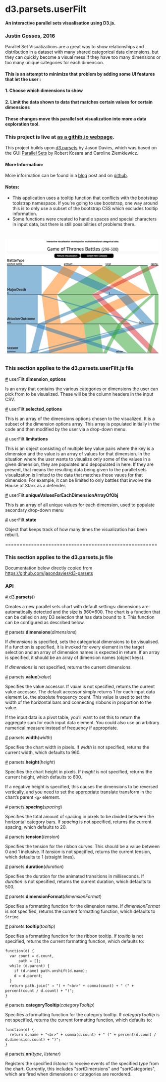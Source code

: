 # d3.parsets.userFilt

<b>An interactive parallel sets visualisation using D3.js.</b>

### Justin Gosses, 2016

Parallel Set Visualizations are a great way to show relationships and distribution in a dataset with many shared categorical data dimensions, but they can quickly become a visual mess if they have too many dimensions or too many unique categories for each dimension. 

#### This is an attempt to minimize that problem by adding some UI features that let the user :
####    1. Choose which dimensions to show
####    2. Limit the data shown to data that matches certain values for certain dimensions

#### These changes move this parallel set visualization into more a data exploration tool. 

### This project is live at <a href="https://justingosses.github.io/ParallelSets_GameOfThrones/">as a githib.io webpage</a>.

This project builds upon [d3.parsets](http://www.jasondavies.com/parallel-sets/) by Jason Davies, which was based on the GUI [Parallel Sets](http://eagereyes.org/parallel-sets) by Robert Kosara and Caroline Ziemkiewicz. 

#### More Information:
More information can be found in a <a href="www.justingosses.com/parallelsets">blog</a> post and on <a href="https://github.com/JustinGOSSES/ParallelSets_GameOfThrones">github</a>. 

#### Notes:

   - This application uses a tooltip function that conflicts with the bootstrap toolstrap namespace. If you're going to use bootstrap, one way around this is to only use a subset of the bootstrap CSS which excludes tooltip information.
   - Some functions were created to handle spaces and special characters in input data, but there is still possibilities of problems there. 


![alt tag](/images/ScreenShotReadMe.png)
=====================================================

### This section applies to the d3.parsets.userFilt.js file

<a name="userFilt_dimension_options" href="#userFilt">#</a> userFilt.<b>dimension_options</b>

Is an array that contains the various categories or dimensions the user can pick from to be visualized. These will be the column headers in the input CSV.

<a name="userFilt_selected_options" href="#userFilt">#</a> userFilt.<b>selected_options</b>

This is an array of the dimensions options chosen to the visualized. It is a subset of the dimension options array. This array is populated initially in the code and then modified by the user via a drop-down menu. 

<a name="userFilt_limitations" href="#userFilt">#</a> userFilt.<b>limitations</b>

This is an object consisting of multiple key value pairs where the key is a dimension and the value is an array of values for that dimension. In the situation where the user wants to visualize only some of the values in a given dimension, they are populated and depopulated in here. If they are present, that means the resulting data being given to the parallel sets visualization is limited to the data that matches those vaues for that dimension. For example, it can be limited to only battles that involve the House of Stark as a defender. 

<a name="userFilt_uniqueValuesForEachDimensionArrayOfObj" href="#userFilt">#</a> userFilt.<b>uniqueValuesForEachDimensionArrayOfObj</b>

 This is an array of all unique values for each dimension, used to populate secondary drop-down menu

<a name="userFilt_state" href="#userFilt">#</a> userFilt.<b>state</b>

 Object that keeps track of how many times the visualization has been rebuilt.


=====================================================

### This section applies to the d3.parsets.js file

Documentation below directly copied from https://github.com/jasondavies/d3-parsets

### API

<a name="d3_parsets" href="#d3_parsets">#</a> d3.<b>parsets</b>()

Creates a new parallel sets chart with default settings: dimensions are automatically detected and the size is 960×600. The chart is a function that can be called on any D3 selection that has data bound to it.  This function can be configured as described below.

<a name="parsets_dimensions" href="#parsets_dimensions">#</a> parsets.<b>dimensions</b>(<i>dimensions</i>)

If *dimensions* is specified, sets the categorical dimensions to be visualised. If a function is specified, it is invoked for every element in the target selection and an array of dimension names is expected in return. If an array is specified, it should be an array of dimension names (object keys).

If *dimensions* is not specified, returns the current dimensions.

<a name="parsets_value" href="#parsets_value">#</a> parsets.<b>value</b>(<i>value</i>)

Specifies the value accessor. If *value* is not specified, returns the current value accessor. The default accessor simply returns 1 for each input data element i.e. the absolute frequency count. This value is used to set the width of the horizontal bars and connecting ribbons in proportion to the value.

If the input data is a pivot table, you’ll want to set this to return the aggregate sum for each input data element.  You could also use an arbitrary numerical measure instead of frequency if appropriate.

<a name="parsets_width" href="#parsets_width">#</a> parsets.<b>width</b>(<i>width</i>)

Specifies the chart width in pixels. If *width* is not specified, returns the current width, which defaults to 960.

<a name="parsets_height" href="#parsets_height">#</a> parsets.<b>height</b>(<i>height</i>)

Specifies the chart height in pixels. If *height* is not specified, returns the current height, which defaults to 600.

If a negative height is specified, this causes the dimensions to be reversed vertically, and you need to set the appropriate translate transform in the chart’s parent `<g>` element.

<a name="parsets_spacing" href="#parsets_spacing">#</a> parsets.<b>spacing</b>(<i>spacing</i>)

Specifies the total amount of spacing in pixels to be divided between the horizontal category bars. If *spacing* is not specified, returns the current spacing, which defaults to 20.

<a name="parsets_tension" href="#parsets_tension">#</a> parsets.<b>tension</b>(<i>tension</i>)

Specifies the tension for the ribbon curves. This should be a value between 0 and 1 inclusive. If *tension* is not specified, returns the current tension, which defaults to 1 (straight lines).

<a name="parsets_duration" href="#parsets_duration">#</a> parsets.<b>duration</b>(<i>duration</i>)

Specifies the duration for the animated transitions in milliseconds. If *duration* is not specified, returns the current duration, which defaults to 500.

<a name="parsets_dimensionFormat" href="#parsets_dimensionFormat">#</a> parsets.<b>dimensionFormat</b>(<i>dimensionFormat</i>)

Specifies a formatting function for the dimension name. If *dimensionFormat* is not specified, returns the current formatting function, which defaults to <code>String</code>.

<a name="parsets_tooltip" href="#parsets_tooltip">#</a> parsets.<b>tooltip</b>(<i>tooltip</i>)

Specifies a formatting function for the ribbon tooltip. If *tooltip* is not specified, returns the current formatting function, which defaults to:

    function(d) {
      var count = d.count,
          path = [];
      while (d.parent) {
        if (d.name) path.unshift(d.name);
        d = d.parent;
      }
      return path.join(" → ") + "<br>" + comma(count) + " (" + percent(count / d.count) + ")";
    }

<a name="parsets_categoryTooltip" href="#parsets_categoryTooltip">#</a> parsets.<b>categoryTooltip</b>(<i>categoryTooltip</i>)

Specifies a formatting function for the category tooltip. If *categoryTooltip* is not specified, returns the current formatting function, which defaults to:

    function(d) {
      return d.name + "<br>" + comma(d.count) + " (" + percent(d.count / d.dimension.count) + ")";
    }

<a name="parsets_on" href="#parsets_on">#</a> parsets.<b>on</b>(<i>type</i>, <i>listener</i>)

Registers the specified <i>listener</i> to receive events of the specified <i>type</i> from the chart.  Currently, this includes "sortDimensions" and "sortCategories", which are fired when dimensions or categories are reordered.
